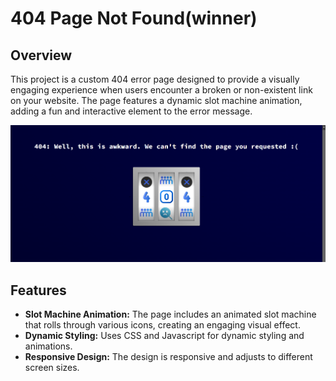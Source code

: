 # 404 Page Not Found(winner)

## Overview

This project is a custom 404 error page designed to provide a visually engaging experience when users encounter a broken or non-existent link on your website. The page features a dynamic slot machine animation, adding a fun and interactive element to the error message.

![404 Error Page Screenshot](https://github.com/Shagungupta7/404-slot-machine/blob/main/Screenshot%202024-08-04%20214819.png)

## Features

- **Slot Machine Animation:** The page includes an animated slot machine that rolls through various icons, creating an engaging visual effect.
- **Dynamic Styling:** Uses CSS and Javascript for dynamic styling and animations.
- **Responsive Design:** The design is responsive and adjusts to different screen sizes.

